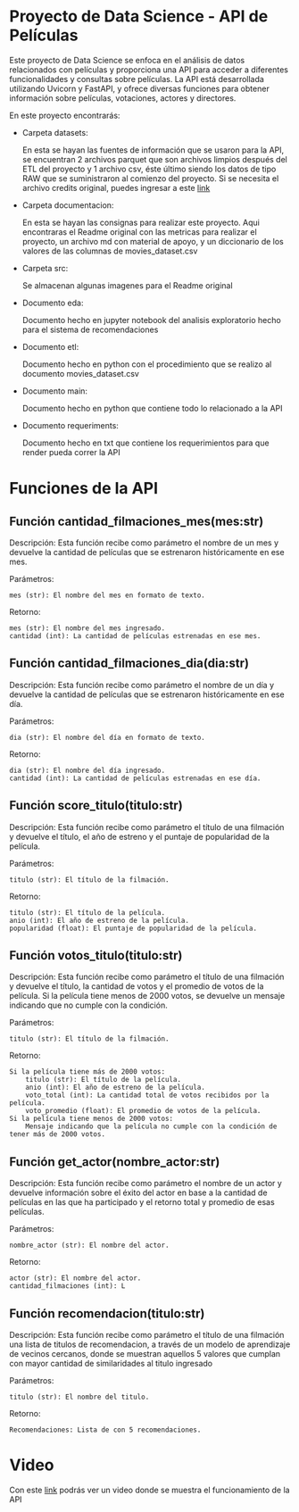 # Proyecto de Data Science - API de Películas

Este proyecto de Data Science se enfoca en el análisis de datos relacionados con películas y proporciona una API para acceder a diferentes funcionalidades y consultas sobre películas. La API está desarrollada utilizando Uvicorn y FastAPI, y ofrece diversas funciones para obtener información sobre películas, votaciones, actores y directores.

En este proyecto encontrarás:

- Carpeta datasets:

    En esta se hayan las fuentes de información que se usaron para la API, se encuentran 2 archivos parquet que son archivos limpios después del ETL del proyecto y 1 archivo csv, éste último siendo los datos de tipo RAW que se suministraron al comienzo del proyecto.
    Si se necesita el archivo credits original, puedes ingresar a este [link](https://drive.google.com/drive/folders/1nvSjC2JWUH48o3pb8xlKofi8SNHuNWeu)


- Carpeta documentacion:

    En esta se hayan las consignas para realizar este proyecto. Aqui encontraras el Readme original con las metricas para realizar el proyecto, un archivo md con material de apoyo, y un diccionario de los valores de las columnas de movies_dataset.csv


- Carpeta src:

    Se almacenan algunas imagenes para el Readme original


- Documento eda:

    Documento hecho en jupyter notebook del analisis exploratorio hecho para el sistema de recomendaciones


- Documento etl:

    Documento hecho en python con el procedimiento que se realizo al documento movies_dataset.csv

- Documento main:

    Documento hecho en python que contiene todo lo relacionado a la API

- Documento requeriments:

    Documento hecho en txt que contiene los requerimientos para que render pueda correr la API


# Funciones de la API

## Función cantidad_filmaciones_mes(mes:str)

Descripción: Esta función recibe como parámetro el nombre de un mes y devuelve la cantidad de películas que se estrenaron históricamente en ese mes.

Parámetros:

    mes (str): El nombre del mes en formato de texto.

Retorno:

    mes (str): El nombre del mes ingresado.
    cantidad (int): La cantidad de películas estrenadas en ese mes.

## Función cantidad_filmaciones_dia(dia:str)

Descripción: Esta función recibe como parámetro el nombre de un día y devuelve la cantidad de películas que se estrenaron históricamente en ese día.

Parámetros:

    dia (str): El nombre del día en formato de texto.

Retorno:

    dia (str): El nombre del día ingresado.
    cantidad (int): La cantidad de películas estrenadas en ese día.

## Función score_titulo(titulo:str)

Descripción: Esta función recibe como parámetro el título de una filmación y devuelve el título, el año de estreno y el puntaje de popularidad de la película.

Parámetros:

    titulo (str): El título de la filmación.

Retorno:

    titulo (str): El título de la película.
    anio (int): El año de estreno de la película.
    popularidad (float): El puntaje de popularidad de la película.

## Función votos_titulo(titulo:str)

Descripción: Esta función recibe como parámetro el título de una filmación y devuelve el título, la cantidad de votos y el promedio de votos de la película. Si la película tiene menos de 2000 votos, se devuelve un mensaje indicando que no cumple con la condición.

Parámetros:

    titulo (str): El título de la filmación.

Retorno:

    Si la película tiene más de 2000 votos:
        titulo (str): El título de la película.
        anio (int): El año de estreno de la película.
        voto_total (int): La cantidad total de votos recibidos por la película.
        voto_promedio (float): El promedio de votos de la película.
    Si la película tiene menos de 2000 votos:
        Mensaje indicando que la película no cumple con la condición de tener más de 2000 votos.

## Función get_actor(nombre_actor:str)

Descripción: Esta función recibe como parámetro el nombre de un actor y devuelve información sobre el éxito del actor en base a la cantidad de películas en las que ha participado y el retorno total y promedio de esas películas.

Parámetros:

    nombre_actor (str): El nombre del actor.

Retorno:

    actor (str): El nombre del actor.
    cantidad_filmaciones (int): L

## Función recomendacion(titulo:str)

Descripción: Esta función recibe como parámetro el título de una filmación una lista de titulos de recomendacion, a través de un modelo de aprendizaje de vecinos cercanos, donde se muestran aquellos 5 valores que cumplan con mayor cantidad de similaridades al titulo ingresado

Parámetros:

    titulo (str): El nombre del titulo.

Retorno:

    Recomendaciones: Lista de con 5 recomendaciones.


# Video

Con este [link](www.youtube.com) podrás ver un video donde se muestra el funcionamiento de la API

